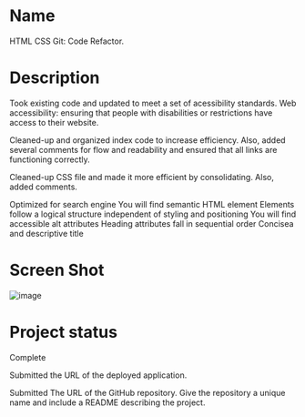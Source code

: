# Name
HTML CSS Git: Code Refactor.

# Description
Took existing code and updated to meet a set of acessibility standards. Web accessibility: ensuring that people with disabilities or restrictions have access to their website.

Cleaned-up and organized index code to increase efficiency.  Also, added several comments for flow and readability and ensured that all links are functioning correctly.

Cleaned-up CSS file and made it more efficient by consolidating.  Also, added comments.

Optimized for search engine
You will find semantic HTML element
Elements follow a logical structure independent of styling and positioning
You will find accessible alt attributes
Heading attributes fall in sequential order
Concisea and descriptive title

# Screen Shot
![image](https://user-images.githubusercontent.com/64744763/99555816-b8f39c80-298e-11eb-8309-93393409767d.png)

# Project status
Complete

Submitted the URL of the deployed application.

Submitted The URL of the GitHub repository. Give the repository a unique name and include a README describing the project.








